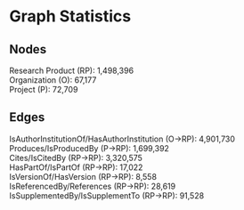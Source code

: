 # Graph Statistics
## Nodes
Research Product (RP): 1,498,396\
Organization (O): 67,177\
Project (P): 72,709
## Edges
IsAuthorInstitutionOf/HasAuthorInstitution (O->RP): 4,901,730\
Produces/IsProducedBy (P->RP): 1,699,392\
Cites/IsCitedBy (RP->RP): 3,320,575\
HasPartOf/IsPartOf (RP->RP): 17,022\
IsVersionOf/HasVersion (RP->RP): 8,558\
IsReferencedBy/References (RP->RP): 28,619\
IsSupplementedBy/IsSupplementTo (RP->RP): 91,528